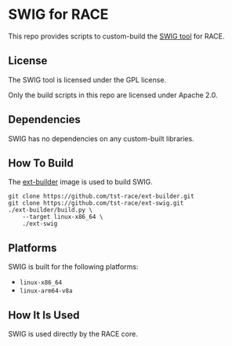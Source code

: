 # SWIG for RACE

This repo provides scripts to custom-build the
[SWIG tool](https://www.swig.org/) for RACE.

## License

The SWIG tool is licensed under the GPL license.

Only the build scripts in this repo are licensed under Apache 2.0.

## Dependencies

SWIG has no dependencies on any custom-built libraries.

## How To Build

The [ext-builder](https://github.com/tst-race/ext-builder) image is used to
build SWIG.

```
git clone https://github.com/tst-race/ext-builder.git
git clone https://github.com/tst-race/ext-swig.git
./ext-builder/build.py \
    --target linux-x86_64 \
    ./ext-swig
```

## Platforms

SWIG is built for the following platforms:

* `linux-x86_64`
* `linux-arm64-v8a`

## How It Is Used

SWIG is used directly by the RACE core.
